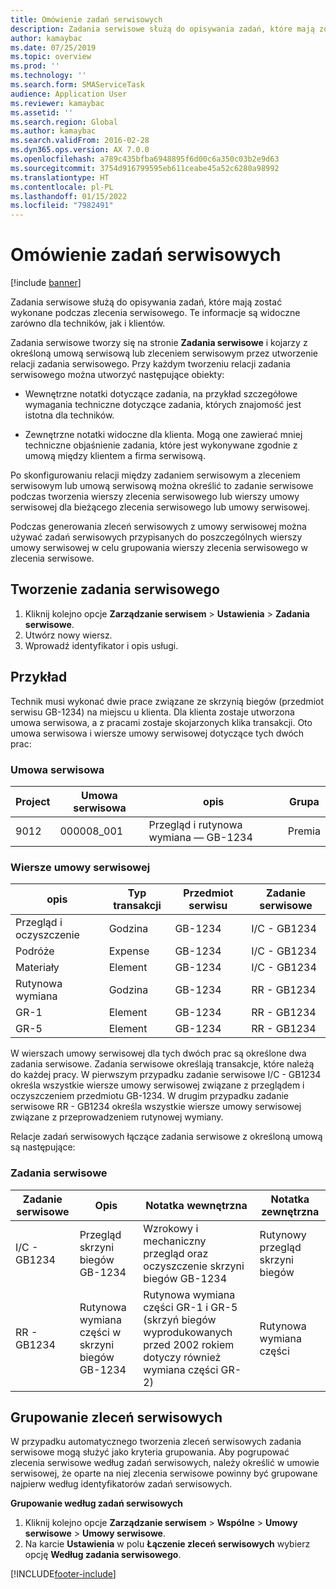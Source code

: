 ```yaml
---
title: Omówienie zadań serwisowych
description: Zadania serwisowe służą do opisywania zadań, które mają zostać wykonane podczas zlecenia serwisowego. Te informacje są widoczne zarówno dla techników, jak i klientów.
author: kamaybac
ms.date: 07/25/2019
ms.topic: overview
ms.prod: ''
ms.technology: ''
ms.search.form: SMAServiceTask
audience: Application User
ms.reviewer: kamaybac
ms.assetid: ''
ms.search.region: Global
ms.author: kamaybac
ms.search.validFrom: 2016-02-28
ms.dyn365.ops.version: AX 7.0.0
ms.openlocfilehash: a789c435bfba6948895f6d00c6a350c03b2e9d63
ms.sourcegitcommit: 3754d916799595eb611ceabe45a52c6280a98992
ms.translationtype: HT
ms.contentlocale: pl-PL
ms.lasthandoff: 01/15/2022
ms.locfileid: "7982491"
---
```

# <a name="service-tasks-overview"></a>Omówienie zadań serwisowych

[!include [banner](../includes/banner.md)]

Zadania serwisowe służą do opisywania zadań, które mają zostać wykonane podczas zlecenia serwisowego.
Te informacje są widoczne zarówno dla techników, jak i klientów.

Zadania serwisowe tworzy się na stronie **Zadania serwisowe** i kojarzy z określoną umową serwisową lub zleceniem serwisowym przez utworzenie relacji zadania serwisowego. Przy każdym tworzeniu relacji zadania serwisowego można utworzyć następujące obiekty:

-  Wewnętrzne notatki dotyczące zadania, na przykład szczegółowe wymagania techniczne dotyczące zadania, których znajomość jest istotna dla techników.

-  Zewnętrzne notatki widoczne dla klienta. Mogą one zawierać mniej techniczne objaśnienie zadania, które jest wykonywane zgodnie z umową między klientem a firma serwisową.

Po skonfigurowaniu relacji między zadaniem serwisowym a zleceniem serwisowym lub umową serwisową można określić to zadanie serwisowe podczas tworzenia wierszy zlecenia serwisowego lub wierszy umowy serwisowej dla bieżącego zlecenia serwisowego lub umowy serwisowej.

Podczas generowania zleceń serwisowych z umowy serwisowej można używać zadań serwisowych przypisanych do poszczególnych wierszy umowy serwisowej w celu grupowania wierszy zlecenia serwisowego w zlecenia serwisowe.

## <a name="create-a-service-task"></a>Tworzenie zadania serwisowego

1. Kliknij kolejno opcje **Zarządzanie serwisem** \> **Ustawienia** \> **Zadania serwisowe**.
2. Utwórz nowy wiersz.
3. Wprowadź identyfikator i opis usługi.

## <a name="example"></a>Przykład

Technik musi wykonać dwie prace związane ze skrzynią biegów (przedmiot serwisu GB-1234) na miejscu u klienta. Dla klienta zostaje utworzona umowa serwisowa, a z pracami zostaje skojarzonych klika transakcji. Oto umowa serwisowa i wiersze umowy serwisowej dotyczące tych dwóch prac:

### <a name="service-agreement"></a>Umowa serwisowa

| Project | Umowa serwisowa | opis                                  | Grupa   |
|---------|-------------------|----------------------------------------------|---------|
| 9012    | 000008\_001       | Przegląd i rutynowa wymiana — GB-1234 | Premia |

### <a name="service-agreement-lines"></a>Wiersze umowy serwisowej

| opis             | Typ transakcji | Przedmiot serwisu | Zadanie serwisowe |
|-------------------------|------------------|----------------|--------------|
| Przegląd i oczyszczenie | Godzina             | GB-1234        | I/C - GB1234 |
| Podróże                  | Expense          | GB-1234        | I/C - GB1234 |
| Materiały               | Element             | GB-1234        | I/C - GB1234 |
| Rutynowa wymiana     | Godzina             | GB-1234        | RR - GB1234  |
| GR-1                    | Element             | GB-1234        | RR - GB1234  |
| GR-5                    | Element             | GB-1234        | RR - GB1234  |

W wierszach umowy serwisowej dla tych dwóch prac są określone dwa zadania serwisowe. Zadania serwisowe określają transakcje, które należą do każdej pracy. W pierwszym przypadku zadanie serwisowe I/C - GB1234 określa wszystkie wiersze umowy serwisowej związane z przeglądem i oczyszczeniem przedmiotu GB-1234. W drugim przypadku zadanie serwisowe RR - GB1234 określa wszystkie wiersze umowy serwisowej związane z przeprowadzeniem rutynowej wymiany.

Relacje zadań serwisowych łączące zadania serwisowe z określoną umową są następujące:

### <a name="service-tasks"></a>Zadania serwisowe

| Zadanie serwisowe | Opis                             | Notatka wewnętrzna                                                                                                                 | Notatka zewnętrzna                 |
|--------------|-----------------------------------------|-------------------------------------------------------------------------------------------------------------------------------|-------------------------------|
| I/C - GB1234 | Przegląd skrzyni biegów GB-1234           | Wzrokowy i mechaniczny przegląd oraz oczyszczenie skrzyni biegów GB-1234                                                              | Rutynowy przegląd skrzyni biegów |
| RR - GB1234  | Rutynowa wymiana części w skrzyni biegów GB-1234 | Rutynowa wymiana części GR-1 i GR-5 (skrzyń biegów wyprodukowanych przed 2002 rokiem dotyczy również wymiana części GR-2) | Rutynowa wymiana części  |

## <a name="group-service-orders"></a>Grupowanie zleceń serwisowych

W przypadku automatycznego tworzenia zleceń serwisowych zadania serwisowe mogą służyć jako kryteria grupowania. Aby pogrupować zlecenia serwisowe według zadań serwisowych, należy określić w umowie serwisowej, że oparte na niej zlecenia serwisowe powinny być grupowane najpierw według identyfikatorów zadań serwisowych.

**Grupowanie według zadań serwisowych**

1. Kliknij kolejno opcje **Zarządzanie serwisem** \> **Wspólne** \> **Umowy serwisowe** \> **Umowy serwisowe**.
2. Na karcie **Ustawienia** w polu **Łączenie zleceń serwisowych** wybierz opcję **Według zadania serwisowego**.




[!INCLUDE[footer-include](../../includes/footer-banner.md)]
